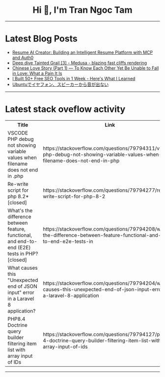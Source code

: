 <h1 align="center">Hi 👋, I'm Tran Ngoc Tam</h1>

---

# Latest Blog Posts 
<!-- BLOG-POST-LIST:START -->
- [Resume AI Creator: Building an Intelligent Resume Platform with MCP and Auth0](https://dev.to/uratmangun/resume-ai-creator-building-an-intelligent-resume-platform-with-mcp-and-auth0-4039)
- [Deep dive Tainted Grail [3] - Medusa - blazing fast cliffs rendering](https://dev.to/kamilvdono/deep-dive-tainted-grail-3-medusa-blazing-fast-cliffs-rendering-4pi1)
- [Chinese Love Story &lpar;Part 1&rpar; — To Know Each Other Yet Be Unable to Fall in Love: What a Pain It Is](https://dev.to/tripcat/chinese-love-story-part-1-to-know-each-other-yet-be-unable-to-fall-in-love-what-a-pain-it-is-1hem)
- [I Built 50+ Free SEO Tools in 1 Week - Here&#39;s What I Learned](https://dev.to/dev_coder91/i-built-50-free-seo-tools-in-1-week-heres-what-i-learned-3h1k)
- [Ubuntuでイヤフォン、スピーカーから音が出ない](https://dev.to/kiyamk/ubuntudeiyahuon-supikakarayin-gachu-nai-37g5)
<!-- BLOG-POST-LIST:END -->

---

# Latest stack oveflow activity
<table>
  <tr><th>Title</th><th>Link</th></tr>
  <!-- STACKOVERFLOW:START --><tr><td>VSCODE PHP debug not showing variable values when filename does not end in .php</td><td>https://stackoverflow.com/questions/79794311/vscode-php-debug-not-showing-variable-values-when-filename-does-not-end-in-php</td></tr><tr><td>Re-write script for php 8.2* [closed]</td><td>https://stackoverflow.com/questions/79794277/re-write-script-for-php-8-2</td></tr><tr><td>What&#39;s the difference between feature, functional, and end-to-end &lpar;E2E&rpar; tests in PHP? [closed]</td><td>https://stackoverflow.com/questions/79794208/whats-the-difference-between-feature-functional-and-end-to-end-e2e-tests-in</td></tr><tr><td>What causes this &quot;Unexpected end of JSON input&quot; error in a Laravel 8 application?</td><td>https://stackoverflow.com/questions/79794204/what-causes-this-unexpected-end-of-json-input-error-in-a-laravel-8-application</td></tr><tr><td>PHP8.4 Doctrine query builder filtering item list with array input of IDs</td><td>https://stackoverflow.com/questions/79794127/php8-4-doctrine-query-builder-filtering-item-list-with-array-input-of-ids</td></tr><!-- STACKOVERFLOW:END -->
</table>

---



